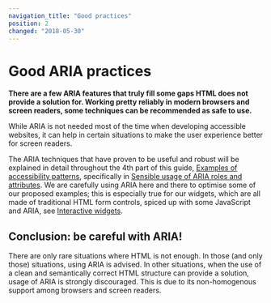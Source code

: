 ```yaml
---
navigation_title: "Good practices"
position: 2
changed: "2018-05-30"
---
```


# Good ARIA practices

**There are a few ARIA features that truly fill some gaps HTML does not provide a solution for. Working pretty reliably in modern browsers and screen readers, some techniques can be recommended as safe to use.**

While ARIA is not needed most of the time when developing accessible websites, it can help in certain situations to make the user experience better for screen readers.

The ARIA techniques that have proven to be useful and robust will be explained in detail throughout the 4th part of this guide, [Examples of accessibility patterns](/examples), specifically in [Sensible usage of ARIA roles and attributes](/examples/sensible-aria-usage). We are carefully using ARIA here and there to optimise some of our proposed examples; this is especially true for our widgets, which are all made of traditional HTML form controls, spiced up with some JavaScript and ARIA, see [Interactive widgets](/examples/widgets).

## Conclusion: be careful with ARIA!

There are only rare situations where HTML is not enough. In those (and only those) situations, using ARIA is advised. In other situations, when the use of a clean and semantically correct HTML structure can provide a solution, usage of ARIA is strongly discouraged. This is due to its non-homogenous support among browsers and screen readers.
